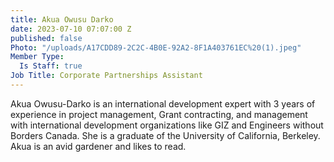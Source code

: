 ```yaml
---
title: Akua Owusu Darko
date: 2023-07-10 07:07:00 Z
published: false
Photo: "/uploads/A17CDD89-2C2C-4B0E-92A2-8F1A403761EC%20(1).jpeg"
Member Type:
  Is Staff: true
Job Title: Corporate Partnerships Assistant
---
```


Akua Owusu-Darko is an international development expert with 3 years of experience in project management, Grant contracting, and management with international development organizations like GIZ and Engineers without Borders Canada. She is a graduate of the University of California, Berkeley.
Akua is an avid gardener and likes to read.